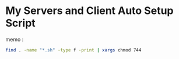 My Servers and Client Auto Setup Script
============


memo : 
```bash
find . -name "*.sh" -type f -print | xargs chmod 744
```
